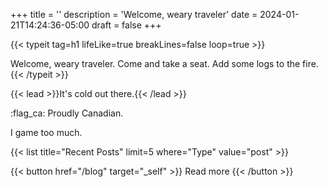 +++
title = ''
description = 'Welcome, weary traveler'
date = 2024-01-21T14:24:36-05:00
draft = false
+++

<!-- 
<div align="center">
<img src="https://api.statusbadges.me/badge/status/789561823863111742" alt="status">
</div>
-->

{{< typeit
  tag=h1
  lifeLike=true
  breakLines=false
  loop=true >}}

Welcome, weary traveler.
Come and take a seat.
Add some logs to the fire.
{{< /typeit >}}

{{< lead >}}It's cold out there.{{< /lead >}}


:flag_ca: Proudly Canadian.

I game too much.

{{< list title="Recent Posts" limit=5 where="Type" value="post" >}}

{{< button href="/blog" target="_self" >}}
Read more
{{< /button >}}
